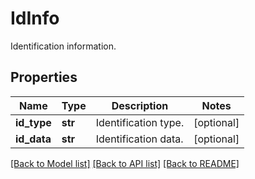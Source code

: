 # IdInfo

Identification information.
## Properties
Name | Type | Description | Notes
------------ | ------------- | ------------- | -------------
**id_type** | **str** | Identification type. | [optional] 
**id_data** | **str** | Identification data. | [optional] 

[[Back to Model list]](../README.md#documentation-for-models) [[Back to API list]](../README.md#documentation-for-api-endpoints) [[Back to README]](../README.md)


